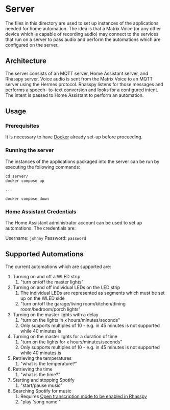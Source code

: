 # Server

The files in this directory are used to set up instances of
the applications needed for home automation. The idea is
that a Matrix Voice (or any other device which is capable
of recording audio) may connect to the services that run on
a server to pass audio and perform the automations which
are configured on the server.

## Architecture

The server consists of an MQTT server, Home Assistant
server, and Rhasspy server. Voice audio is sent from the
Matrix Voice to an MQTT server using the Hermes protocol.
Rhasspy listens for those messages and performs a speech-
to-text conversion and looks for a configured intent. The
intent is passed to Home Assistant to perform an
automation.

## Usage

### Prerequisites

It is necessary to have [Docker](https://www.docker.com/)
already set-up before proceeding.

### Running the server

The instances of the applications packaged into the server
can be run by executing the following commands:

``` shell
cd server/
docker compose up

...

docker compose down
```

### Home Assistant Credentials

The Home Assistant administrator account can be used to set
up automations. The credentials are:

Username: `johnny`
Password: `password`

## Supported Automations

The current automations which are supported are:

1. Turning on and off a WLED strip
    1. "turn on/off the master lights"
2. Turning on and off individual LEDs on the LED strip
    1. The individual LEDs are represented as segments which
    must be set up on the WLED side
    2. "turn on/off the garage/living room/kitchen/dining room/bedroom/porch lights"
3. Turning on the master lights with a delay
    1. "turn on the lights in x hours/minutes/seconds"
    2. Only supports multiples of 10 - e.g. in 45 minutes is not supported while 40 minutes is
4. Turning on the master lights for a duration of time
    1. "turn on the lights for x hours/minutes/seconds"
    2. Only supports multiples of 10 - e.g. in 45 minutes is not supported while 40 minutes is
5. Retrieving the temperatures
    1. "what is the temperature?"
6. Retrieving the time
    1. "what is the time?"
7. Starting and stopping Spotify
    1. "start/pause music"
8. Searching Spotify for music
    1. Requires [Open transcription mode to be enabled in Rhasspy](https://github.com/neu-ece-4534-sp23/sp23-prj-voice-home-automation/blob/main/server/rhasspy-data/profiles/en/profile.json#L38)
    2. "play 'song name'"

